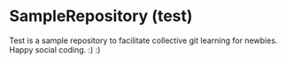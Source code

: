 # SampleRepository (test)

Test is a sample repository to facilitate collective git learning for newbies. Happy social coding. :) :) 







